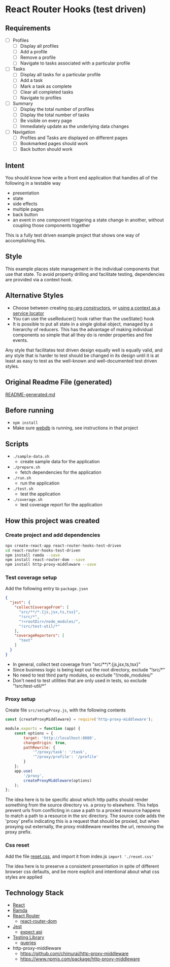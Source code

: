 # React Router Hooks (test driven)

## Requirements
- [ ] Profiles
    - [ ] Display all profiles
    - [ ] Add a profile
    - [ ] Remove a profile
    - [ ] Navigate to tasks associated with a particular profile
- [ ] Tasks
    - [ ] Display all tasks for a particular profile
    - [ ] Add a task
    - [ ] Mark a task as complete
    - [ ] Clear all completed tasks
    - [ ] Navigate to profiles
- [ ] Summary
    - [ ] Display the total number of profiles
    - [ ] Display the total number of tasks
    - [ ] Be visible on every page
    - [ ] Immediately update as the underlying data changes
- [ ] Navigation
    - [ ] Profiles and Tasks are displayed on different pages
    - [ ] Bookmarked pages should work
    - [ ] Back button should work

## Intent
You should know how write a front end application that handles all of the following in a testable way
- presentation
- state
- side effects
- multiple pages
- back button
- an event in one component triggering a state change in another, without coupling those components together

This is a fully test driven example project that shows one way of accomplishing this.

## Style
This example places state management in the individual components that use that state.
To avoid property drilling and facilitate testing, dependencies are provided via a context hook.

## Alternative Styles
- Choose between creating [no-arg constructors](https://gitlab.cj.dev/training/react-router-hooks-test-driven/tree/no-arg-constructor), or [using a context as a service locator](https://gitlab.cj.dev/training/react-router-hooks-test-driven/tree/context-service-locator) 
- You can use the useReducer() hook rather than the useState() hook
- It is possible to put all state in a single global object, managed by a hierarchy of reducers.
  This has the advantage of making individual components so simple that all they do is render properties and fire events.

Any style that facilitates test driven design equally well is equally valid,
and any style that is harder to test should be changed in its design until it is at least as easy to test as the well-known and well-documented test driven styles.

## Original Readme File (generated)
[README-generated.md](README-originally-generated.md)

## Before running
- `npm install`
- Make sure [webdb](https://gitlab.cj.dev/training/webdb) is running, see instructions in that project

## Scripts
- `./sample-data.sh`
    - create sample data for the application
- `./prepare.sh`
    - fetch dependencies for the application
- `./run.sh`
    - run the application
- `./test.sh`
    - test the application
- `./coverage.sh`
    - test coverage report for the application
    
## How this project was created

### Create project and add dependencies
```bash
npx create-react-app react-router-hooks-test-driven
cd react-router-hooks-test-driven
npm install ramda --save
npm install react-router-dom --save
npm install http-proxy-middleware --save
```

### Test coverage setup
Add the following entry to `package.json`

```json
{
  "jest": {
    "collectCoverageFrom": [
      "src/**/*.{js,jsx,ts,tsx}",
      "!src/*",
      "!<rootDir>/node_modules/",
      "!src/test-util/*"
    ],
    "coverageReporters": [
      "text"
    ]
  }
}
```

- In general, collect test coverage from "src/**/*.{js,jsx,ts,tsx}"
- Since business logic is being kept out the root directory, exclude "!src/*"
- No need to test third party modules, so exclude "!<rootDir>/node_modules/"
- Don't need to test utilities that are only used in tests, so exclude "!src/test-util/*" 

### Proxy setup
Create file `src/setupProxy.js`, with the following contents

```javascript
const {createProxyMiddleware} = require('http-proxy-middleware');

module.exports = function (app) {
    const options = {
        target: 'http://localhost:8080',
        changeOrigin: true,
        pathRewrite: {
            '^/proxy/task': '/task',
            '^/proxy/profile': '/profile'
        }
    };
    app.use(
        '/proxy',
        createProxyMiddleware(options)
    );
};
```

The idea here is to be specific about which http paths should render something from the source directory vs. a proxy to elsewhere.
This helps prevent urls from conflicting in case a path to a proxied resource happens to match a path to a resource in the src directory.
The source code adds the 'proxy' prefix indicating this is a request that should be proxied,
but when proxying out externally, the proxy middleware rewrites the url, removing the proxy prefix.

### Css reset
Add the file [reset.css](http://meyerweb.com/eric/tools/css/reset/),
and import it from index.js `import './reset.css'`

The idea here is to preserve a consistent presentation in spite of different browser css defaults,
and be more explicit and intentional about what css styles are applied

## Technology Stack
- [React](https://reactjs.org/)
- [Ramda](https://ramdajs.com/)
- [React Router](https://reactrouter.com/)
    - [react-router-dom](https://www.npmjs.com/package/react-router-dom)
- [Jest](https://jestjs.io/)
    - [expect api](https://jestjs.io/docs/en/expect)
- [Testing Library](https://testing-library.com)
    - [queries](https://testing-library.com/docs/dom-testing-library/api-queries)
- http-proxy-middleware
    - https://github.com/chimurai/http-proxy-middleware
    - https://www.npmjs.com/package/http-proxy-middleware
